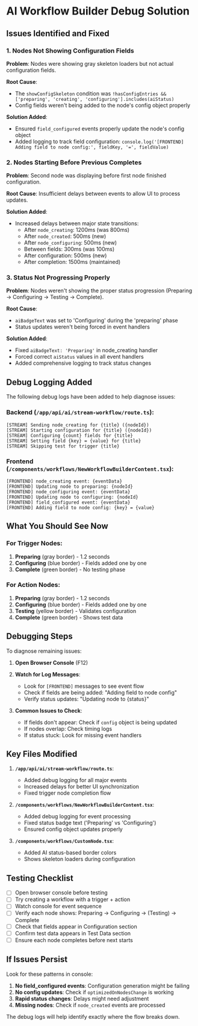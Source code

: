 # AI Workflow Builder Debug Solution

## Issues Identified and Fixed

### 1. **Nodes Not Showing Configuration Fields**

**Problem**: Nodes were showing gray skeleton loaders but not actual configuration fields.

**Root Cause**:
- The `showConfigSkeleton` condition was `!hasConfigEntries && ['preparing', 'creating', 'configuring'].includes(aiStatus)`
- Config fields weren't being added to the node's config object properly

**Solution Added**:
- Ensured `field_configured` events properly update the node's config object
- Added logging to track field configuration: `console.log('[FRONTEND] Adding field to node config:', fieldKey, '=', fieldValue)`

### 2. **Nodes Starting Before Previous Completes**

**Problem**: Second node was displaying before first node finished configuration.

**Root Cause**: Insufficient delays between events to allow UI to process updates.

**Solution Added**:
- Increased delays between major state transitions:
  - After `node_creating`: 1200ms (was 800ms)
  - After `node_created`: 500ms (new)
  - After `node_configuring`: 500ms (new)
  - Between fields: 300ms (was 100ms)
  - After configuration: 500ms (new)
  - After completion: 1500ms (maintained)

### 3. **Status Not Progressing Properly**

**Problem**: Nodes weren't showing the proper status progression (Preparing → Configuring → Testing → Complete).

**Root Cause**:
- `aiBadgeText` was set to 'Configuring' during the 'preparing' phase
- Status updates weren't being forced in event handlers

**Solution Added**:
- Fixed `aiBadgeText: 'Preparing'` in node_creating handler
- Forced correct `aiStatus` values in all event handlers
- Added comprehensive logging to track status changes

## Debug Logging Added

The following debug logs have been added to help diagnose issues:

### Backend (`/app/api/ai/stream-workflow/route.ts`):
```
[STREAM] Sending node_creating for {title} ({nodeId})
[STREAM] Starting configuration for {title} ({nodeId})
[STREAM] Configuring {count} fields for {title}
[STREAM] Setting field {key} = {value} for {title}
[STREAM] Skipping test for trigger {title}
```

### Frontend (`/components/workflows/NewWorkflowBuilderContent.tsx`):
```
[FRONTEND] node_creating event: {eventData}
[FRONTEND] Updating node to preparing: {nodeId}
[FRONTEND] node_configuring event: {eventData}
[FRONTEND] Updating node to configuring: {nodeId}
[FRONTEND] field_configured event: {eventData}
[FRONTEND] Adding field to node config: {key} = {value}
```

## What You Should See Now

### For Trigger Nodes:
1. **Preparing** (gray border) - 1.2 seconds
2. **Configuring** (blue border) - Fields added one by one
3. **Complete** (green border) - No testing phase

### For Action Nodes:
1. **Preparing** (gray border) - 1.2 seconds
2. **Configuring** (blue border) - Fields added one by one
3. **Testing** (yellow border) - Validates configuration
4. **Complete** (green border) - Shows test data

## Debugging Steps

To diagnose remaining issues:

1. **Open Browser Console** (F12)
2. **Watch for Log Messages**:
   - Look for `[FRONTEND]` messages to see event flow
   - Check if fields are being added: "Adding field to node config"
   - Verify status updates: "Updating node to {status}"

3. **Common Issues to Check**:
   - If fields don't appear: Check if `config` object is being updated
   - If nodes overlap: Check timing logs
   - If status stuck: Look for missing event handlers

## Key Files Modified

1. **`/app/api/ai/stream-workflow/route.ts`**:
   - Added debug logging for all major events
   - Increased delays for better UI synchronization
   - Fixed trigger node completion flow

2. **`/components/workflows/NewWorkflowBuilderContent.tsx`**:
   - Added debug logging for event processing
   - Fixed status badge text ('Preparing' vs 'Configuring')
   - Ensured config object updates properly

3. **`/components/workflows/CustomNode.tsx`**:
   - Added AI status-based border colors
   - Shows skeleton loaders during configuration

## Testing Checklist

- [ ] Open browser console before testing
- [ ] Try creating a workflow with a trigger + action
- [ ] Watch console for event sequence
- [ ] Verify each node shows: Preparing → Configuring → (Testing) → Complete
- [ ] Check that fields appear in Configuration section
- [ ] Confirm test data appears in Test Data section
- [ ] Ensure each node completes before next starts

## If Issues Persist

Look for these patterns in console:

1. **No field_configured events**: Configuration generation might be failing
2. **No config updates**: Check if `optimizedOnNodesChange` is working
3. **Rapid status changes**: Delays might need adjustment
4. **Missing nodes**: Check if `node_created` events are processed

The debug logs will help identify exactly where the flow breaks down.